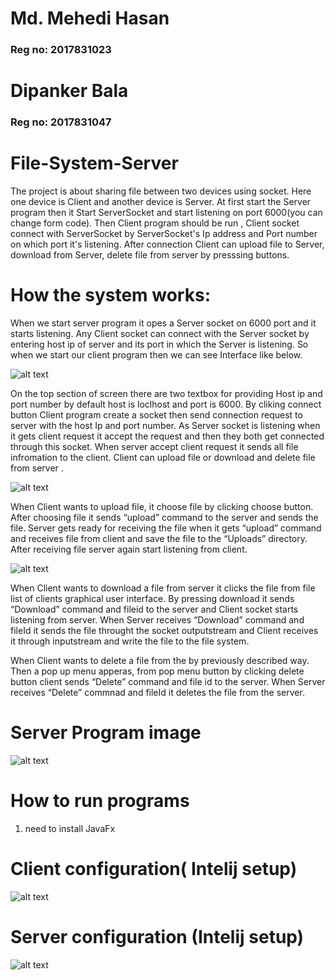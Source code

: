 <h1>Md. Mehedi Hasan </h1> 
<h3> Reg no: 2017831023<h3>
<h1>Dipanker Bala</h1> 
 <h3>Reg no: 2017831047</h3>

# File-System-Server

The project is about sharing file between two devices using socket. Here one device is Client and another device is Server. At first start the Server program then it Start ServerSocket and start listening on port 6000(you can change form code). Then Client program should be run , Client socket connect with ServerSocket by ServerSocket's Ip address and Port number on which port it's listening.
After connection Client can upload file to Server, download from Server, delete file from server by presssing buttons.

# How the system works:

When we start server program it opes a Server socket on 6000 port and it starts listening. Any Client socket can connect with the Server socket by entering host ip of server and its port in which the Server is listening. So when we start our client  program then we can see Interface like below. 


![alt text](./images/clientFirst.png)


On the top section of screen there are two textbox for providing Host ip and port number by default host is loclhost and port is 6000. By cliking connect button Client program create a socket then send connection request to server with the  host Ip and port number. As Server socket is listening when it gets client request it accept the request and then they both get connected through this socket. When server accept client request it sends all file infromation to the client. Client can upload file or download and delete file from server . 


![alt text](./images/afterConnection.png)


When Client wants to upload file, it choose file by clicking choose button. After choosing file it sends “upload” command to the server  and sends the file.  Server gets ready for receiving the file when it gets “upload” command and receives file from client and save the file to the “Uploads” directory. After receiving file server again start listening from client.

![alt text](./images/clientPopup.png)

When Client  wants to download a file from server it clicks the file from file list of clients graphical user interface. By pressing download it sends “Download” command and fileid to the server and Client socket starts listening from server. When Server receives “Download” command and fileId it sends the file throught the socket outputstream and Client receives it through inputstream and write the file to the file system.

When Client wants to delete a file from the by previously described way. Then a pop up menu apperas, from pop menu button by clicking delete button client sends “Delete” command and file id to the server. When Server receives “Delete” commnad and fileId it deletes the file from the server.

# Server Program image
![alt text](./images/server.png)

# How to run programs

1. need to install JavaFx

# Client configuration( Intelij setup)
![alt text](./images/clientConfugaration.png)

# Server configuration (Intelij setup)
![alt text](./images/serverConfig.png)
